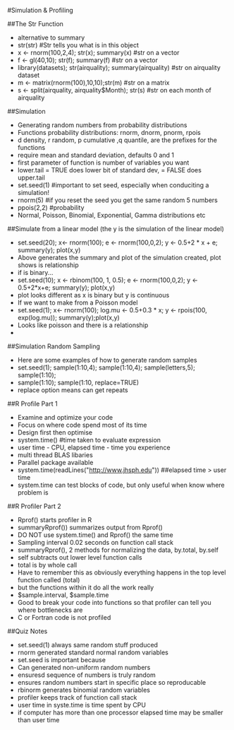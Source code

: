 #Simulation & Profiling

##The Str Function
* alternative to summary
* str(str) #Str tells you what is in this object
* x <- rnorm(100,2,4); str(x); summary(x) #str on a vector
* f <- gl(40,10); str(f); summary(f) #str on a vector
* library(datasets); str(airquality); summary(airquality) #str on airquality dataset
* m <- matrix(rnorm(100),10,10);str(m) #str on a matrix
* s <- split(airquality, airquality$Month); str(s) #str on each month of airquality

##Simulation
* Generating random numbers from probability distributions
* Functions probability distributions: rnorm, dnorm, pnorm, rpois
* d density, r random, p cumulative  ,q quantile, are the prefixes for the functions 
* require mean and standard deviation, defaults 0 and 1
* first parameter of function is number of variables you want
* lower.tail = TRUE does lower bit of standard dev, = FALSE does upper.tail
* set.seed(1) #important to set seed, especially when conduciting a simulation!
* rnorm(5) #if you reset the seed you get the same random 5 numbers
* ppois(2,2) #probability
* Normal, Poisson, Binomial, Exponential, Gamma distributions etc

##Simulate from a linear model (the y is the simulation of the linear model)
* set.seed(20); x<- rnorm(100); e <- rnorm(100,0,2); y <- 0.5+2 * x + e; summary(y); plot(x,y)
* Above generates the summary and plot of the simulation created, plot shows is relationship
* if is binary... 
* set.seed(10); x <- rbinom(100, 1, 0.5); e <- rnorm(100,0,2); y <- 0.5+2*x+e; summary(y); plot(x,y)
* plot looks different as x is binary but y is continuous
* If we want to make from a Poisson model
* set.seed(1); x<- rnorm(100); log.mu <- 0.5+0.3 * x; y <- rpois(100, exp(log.mu)); summary(y);plot(x,y)
* Looks like poisson and there is a relationship
* 
##Simulation Random Sampling
* Here are some examples of how to generate random samples
* set.seed(1); sample(1:10,4); sample(1:10,4); sample(letters,5); sample(1:10); 
* sample(1:10); sample(1:10, replace=TRUE)
* replace option means can get repeats

##R Profile Part 1
* Examine and optimize your code
* Focus on where code spend most of its time
* Design first then optimise
* system.time() #time taken to evaluate expression
* user time - CPU, elapsed time - time you experience
* multi thread BLAS libaries
* Parallel package available
* system.time(readLines("http://www.jhsph.edu")) ##elapsed time > user time
* system.time can test blocks of code, but only useful when know where problem is

##R Profiler Part 2
* Rprof() starts profiler in R
* summaryRprof()) summarizes output from Rprof()
* DO NOT use system.time() and Rprof() the same time
* Sampling interval 0.02 seconds on function call stack
* summaryRprof(), 2 methods for normalizing the data, by.total, by.self
* self subtracts out lower level function calls
* total is by whole call
* Have to remember this as obviously everything happens in the top level function called (total)
* but the functions within it do all the work really
* $sample.interval, $sample.time
* Good to break your code into functions so that profiler can tell you where bottlenecks are
* C or Fortran code is not profiled

##Quiz Notes
* set.seed(1) always same random stuff produced
* rnorm generated standard normal random variables
* set.seed is important because
* Can generated non-uniform random numbers
* ensuresd sequence of numbers is truly random
* ensures random numbers start in specific place so reproducable
* rbinorm generates binomial random variables
* profiler keeps track of function call stack
* user time in syste.time is time spent by CPU
* if computer has more than one processor elapsed time may be smaller than user time
